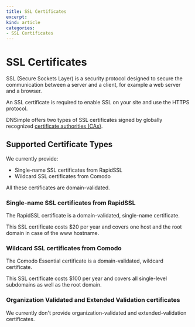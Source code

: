 ```yaml
---
title: SSL Certificates
excerpt: 
kind: article
categories:
- SSL Certificates
---
```


# SSL Certificates

SSL (Secure Sockets Layer) is a security protocol designed to secure the communication between a server and a client, for example a web server and a browser.

An SSL certificate is required to enable SSL on your site and use the HTTPS protocol.

DNSimple offers two types of SSL certificates signed by globally recognized [certificate authorities (CAs)](/articles/what-is-a-certificate-authority).


## Supported Certificate Types

We currently provide:

- Single-name SSL certificates from RapidSSL
- Wildcard SSL certificates from Comodo

All these certificates are domain-validated.

### Single-name SSL certificates from RapidSSL

The RapidSSL certificate is a domain-validated, single-name certificate.

This SSL certificate costs $20 per year and covers one host and the root domain in case of the www hostname.

### Wildcard SSL certificates from Comodo

The Comodo Essential certificate is a domain-validated, wildcard certificate.

This SSL certificate costs $100 per year and covers all single-level subdomains as well as the root domain.

### Organization Validated and Extended Validation certificates

We currently don't provide organization-validated and extended-validation certificates.

